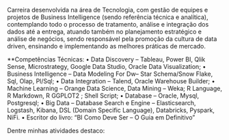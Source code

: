 Carreira desenvolvida na área de Tecnologia, com gestão de equipes e projetos de Business Intelligence (sendo referência técnica e analítica), contemplando todo o processo de tratamento, análise e integração dos dados até a entrega, atuando também no planejamento estratégico e análise de negócios, sendo responsável pela promoção da cultura de data driven, ensinando e implementando as melhores práticas de mercado.

**Competências Técnicas: 
• Data Discovery – Tableau, Power BI, Qlik Sense, Microstrategy, Google Data Studio, Oracle Data Visualization;
• Business Intelligence – Data Modeling For Dw– Star Schema/Snow Flake, Sql, Olap, Pl/Sql;
• Data Integration – Talend, Oracle Warehouse Builder;
• Machine Learning – Orange Data Science, Data Mining – Weka; R Language, R Markdown, R GGPLOT2 ; Shell Script;
• Database – Oracle, Mysql, Postgresql;
• Big Data – Database Search e Engine – Elasticsearch, Logstash, Kibana, DSL (Domain Specific Language), Databricks, Pyspark, NiFi.
• Escritor do livro: “BI Como Deve Ser – O Guia em Definitivo”

Dentre minhas atividades destaco:
